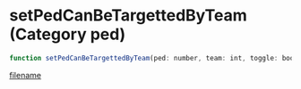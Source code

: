 # setPedCanBeTargettedByTeam (Category ped)

```js
function setPedCanBeTargettedByTeam(ped: number, team: int, toggle: boolean): void
```

[filename](setPedCanBeTargettedByTeam_m.md ':include')